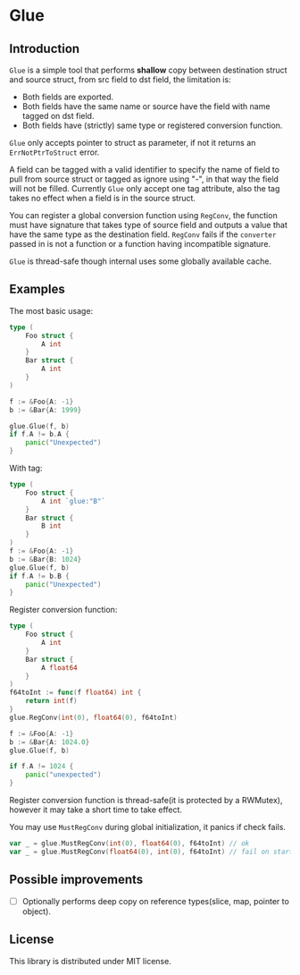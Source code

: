 # Glue
## Introduction
`Glue` is a simple tool that performs **shallow** copy between destination struct and source struct, from src field to dst field, the limitation is:
- Both fields are exported.
- Both fields have the same name or source have the field with name tagged on dst field.
- Both fields have (strictly) same type or registered conversion function.

`Glue` only accepts pointer to struct as parameter, if not it returns an `ErrNotPtrToStruct` error.

A field can be tagged with a valid identifier to specify the name of field to pull from source struct or tagged as ignore using "-", in that way the field will not be filled.
Currently `Glue` only accept one tag attribute, also the tag takes no effect when a field is in the source struct.

You can register a global conversion function using `RegConv`, the function must have signature that takes type of source field and outputs a value that have the same type as the destination field.
`RegConv` fails if the `converter` passed in is not a function or a function having incompatible signature.

`Glue` is thread-safe though internal uses some globally available cache.

## Examples
The most basic usage:
```go
type (
    Foo struct {
        A int
    }
    Bar struct {
        A int
    }
)

f := &Foo{A: -1}
b := &Bar{A: 1999}

glue.Glue(f, b)
if f.A != b.A {
    panic("Unexpected")
}
```

With tag:
```go
type (
    Foo struct {
        A int `glue:"B"`
    }
    Bar struct {
        B int
    }
)
f := &Foo{A: -1}
b := &Bar{B: 1024}
glue.Glue(f, b)
if f.A != b.B {
    panic("Unexpected")
}
```

Register conversion function:
```go
type (
    Foo struct {
        A int
    }
    Bar struct {
        A float64
    }
)
f64toInt := func(f float64) int {
    return int(f)
}
glue.RegConv(int(0), float64(0), f64toInt)

f := &Foo{A: -1}
b := &Bar{A: 1024.0}
glue.Glue(f, b)

if f.A != 1024 {
    panic("unexpected")
}

```
Register conversion function is thread-safe(it is protected by a RWMutex), however it may take a short time to take effect.

You may use `MustRegConv` during global initialization, it panics if check fails.
```go
var _ = glue.MustRegConv(int(0), float64(0), f64toInt) // ok
var _ = glue.MustRegConv(float64(0), int(0), f64toInt) // fail on startup
```

## Possible improvements
- [ ] Optionally performs deep copy on reference types(slice, map, pointer to object).

## License
This library is distributed under MIT license.
